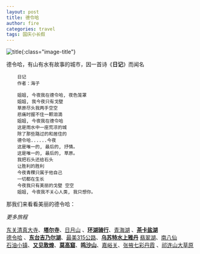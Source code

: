 ```yaml
---
layout: post
title: 德令哈
author: fire
categories: travel 
tags: 国庆小长假
---
```


![title](//image.sideproject.cn/travel/202010/delingha-title.jpg){:class="image-title"}

德令哈，有山有水有故事的城市，因一首诗《**日记**》而闻名

        日记
        作者：海子

        姐姐, 今夜我在德令哈, 夜色笼罩
        姐姐, 我今夜只有戈壁
        草原尽头我两手空空
        悲痛时握不住一颗泪滴
        姐姐, 今夜我在德令哈
        这是雨水中一座荒凉的城
        除了那些路过的和居住的
        德令哈......今夜
        这是唯一的, 最后的, 抒情。
        这是唯一的, 最后的, 草原。
        我把石头还给石头
        让胜利的胜利
        今夜青稞只属于他自己
        一切都在生长
        今夜我只有美丽的戈壁 空空
        姐姐, 今夜我不关心人类, 我只想你。

那我们来看看美丽的德令哈：


*更多旅程*

[东关清真大寺](qh-dong-guan-qing-zhen-si.html)、[**塔尔寺**](qh-ta-er-temple.html)、[日月山](qh-ri-yue-shan.html) 、[**环湖骑行**](qh-bicycle.html)、[青海湖](qh-qing-hai-lake.html) 、[**茶卡盐湖**](qh-cha-ka-salt-lake.html)  
[德令哈](qh-de-ling-ha.html) 、[**东台吉乃尔湖**](qh-dong-tai-ji-nai-hu.html)、[最美315公路](qh-road-315.html)、[**乌苏特水上雅丹**](qh-shui-shang-ya-dan.html) [翡翠湖](qh-fei-cui-hu.html)、[南八仙](qh-nan-ba-xian.html)  
[石油小镇](gs-shi-you-xiao-zhen.html)、[**又见敦煌**](gs-you-jian-dun-huang.html)、[**莫高窟**](gs-mo-gao-ku.html)、[**鸣沙山**](gs-ming-sha-shan.html)、[嘉峪关](gs-jia-yu-guan.html)、[张掖七彩丹霞](gs-qi-cai-dan-xia.html) 、[祁连山大草原](gs-qi-lian-shan.html)
